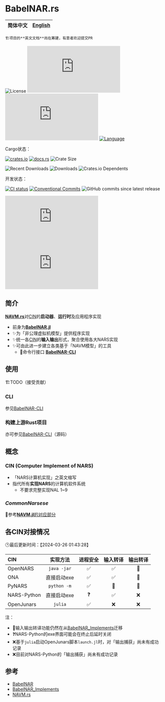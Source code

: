 # BabelNAR.rs

|**简体中文** | [English](README.en.md)|
|:-:|:-:|

    🏗️项目的**英文文档**尚在筹建，有意者欢迎提交PR

<!-- 徽章安排参考：https://daily.dev/blog/readme-badges-github-best-practices#organizing-badges-in-your-readme -->

![License](https://img.shields.io/crates/l/babel_nar?style=for-the-badge&color=ff7043)
![Code Size](https://img.shields.io/github/languages/code-size/ARCJ137442/BabelNAR.rs?style=for-the-badge&color=ff7043)
![Lines of Code](https://www.aschey.tech/tokei/github.com/ARCJ137442/BabelNAR.rs?style=for-the-badge&color=ff7043)
[![Language](https://img.shields.io/badge/language-Rust-orange?style=for-the-badge&color=ff7043)](https://www.rust-lang.org)

<!-- 面向用户 -->

Cargo状态：

[![crates.io](https://img.shields.io/crates/v/babel_nar?style=for-the-badge)](https://crates.io/crates/babel_nar)
[![docs.rs](https://img.shields.io/docsrs/babel_nar?style=for-the-badge)](https://docs.rs/babel_nar)
![Crate Size](https://img.shields.io/crates/size/babel_nar?style=for-the-badge)

![Recent Downloads](https://img.shields.io/crates/dr/babel_nar?style=for-the-badge)
![Downloads](https://img.shields.io/crates/d/babel_nar?style=for-the-badge)
![Crates.io Dependents](https://img.shields.io/crates/dependents/babel_nar?style=for-the-badge)

<!-- 面向开发者 -->

开发状态：

[![CI status](https://img.shields.io/github/actions/workflow/status/ARCJ137442/BabelNAR.rs/ci.yml?style=for-the-badge)](https://github.com/ARCJ137442/BabelNAR.rs/actions/workflows/ci.yml)
[![Conventional Commits](https://img.shields.io/badge/Conventional%20Commits-2.0.0-%23FE5196?style=for-the-badge)](https://conventionalcommits.org)
![GitHub commits since latest release](https://img.shields.io/github/commits-since/ARCJ137442/BabelNAR.rs/latest?style=for-the-badge)

![Created At](https://img.shields.io/github/created-at/ARCJ137442/BabelNAR.rs?style=for-the-badge)
![Last Commit](https://img.shields.io/github/last-commit/ARCJ137442/BabelNAR.rs?style=for-the-badge)

## 简介

[**NAVM.rs**](https://github.com/ARCJ137442/NAVM.rs)对[CIN](#cin-computer-implement-of-nars)的**启动器**、**运行时**及应用程序实现

- 前身为[**BabelNAR.jl**](https://github.com/ARCJ137442/BabelNAR.jl)
- ✨为「非公理虚拟机模型」提供程序实现
- ✨统一各[CIN](#cin-computer-implement-of-nars)的**输入输出**形式，聚合使用各大NARS实现
- ✨可由此进一步建立各类基于「NAVM模型」的工具
  - 📄命令行接口 [**BabelNAR-CLI**](https://github.com/ARCJ137442/BabelNAR-CLI.rs)

<!-- ## 安装 -->

<!-- * 📌【2024-04-10 10:19:40】有关具体环节，在crates.io中已经完善 -->

## 使用

🏗️TODO（接受贡献）

### CLI

参见[BabelNAR-CLI](https://github.com/ARCJ137442/BabelNAR-CLI.rs)

### 构建上游Rust项目

亦可参见[BabelNAR-CLI](https://github.com/ARCJ137442/BabelNAR-CLI.rs)（源码）

## 概念

### CIN (Computer Implement of NARS)

- 「NARS计算机实现」之英文缩写
- 指代所有**实现NARS**的计算机软件系统
  - 不要求完整实现NAL 1~9

### ***CommonNarsese***

🔗参考[**NAVM.jl**的对应部分](https://github.com/ARCJ137442/navm.jl?tab=readme-ov-file#commonnarsese)

## 各CIN对接情况

🕒最后更新时间：【2024-03-26 01:43:28】

| CIN         |    实现方法     | 进程安全 | 输入转译 | 输出转译 |
| :---------- | :---------: | :--: | :--: | :--: |
| OpenNARS    | `java -jar` |  ✅   |  ✅   |  🚧  |
| ONA         |   直接启动exe   |  ✅   |  ✅   |  🚧  |
| PyNARS      | `python -m` |  ✅   |  🚧  |  🚧  |
| NARS-Python |   直接启动exe   |  ❓   |  ✅  |  ❌  |
| OpenJunars  |   `julia`   |  ✅   |  ❌   |  ❌   |

注：

- 🚧输入输出转译功能仍然在从[BabelNAR_Implements](https://github.com/ARCJ137442/BabelNAR_Implements.jl)迁移
- ❓NARS-Python的exe界面可能会在终止后延时关闭
- ❌基于`julia`启动OpenJunars脚本`launch.jl`时，对「输出捕获」尚未有成功记录
- ❌目前对NARS-Python的「输出捕获」尚未有成功记录

## 参考

- [BabelNAR](https://github.com/ARCJ137442/BabelNAR.jl)
- [BabelNAR_Implements](https://github.com/ARCJ137442/BabelNAR_Implements.jl)
- [NAVM.rs](https://github.com/ARCJ137442/NAVM.rs)
